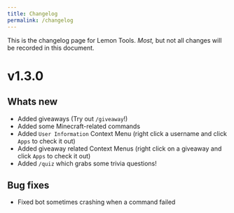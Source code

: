 ```yaml
---
title: Changelog
permalink: /changelog
---
```


This is the changelog page for Lemon Tools. _Most,_ but not all changes will be recorded in this document.

# v1.3.0

## Whats new

- Added giveaways (Try out `/giveaway`!)
- Added some Minecraft-related commands
- Added `User Information` Context Menu (right click a username and click `Apps` to check it out)
- Added giveaway related Context Menus (right click on a giveaway and click `Apps` to check it out)
- Added `/quiz` which grabs some trivia questions!

## Bug fixes

- Fixed bot sometimes crashing when a command failed
